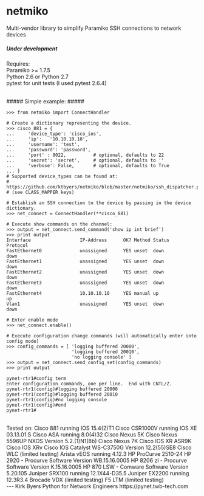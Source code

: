 netmiko
=======

Multi-vendor library to simplify Paramiko SSH connections to network devices

##### Under development #####

Requires:  
Paramiko >= 1.7.5  
Python 2.6 or Python 2.7  
pytest for unit tests (I used pytest 2.6.4)  

<br>      
##### Simple example: #####

```
>>> from netmiko import ConnectHandler

# Create a dictionary representing the device.
>>> cisco_881 = {
...     'device_type': 'cisco_ios',
...     'ip':   '10.10.10.10',
...     'username': 'test',
...     'password': 'password',
...     'port' : 8022,          # optional, defaults to 22
...     'secret': 'secret',     # optional, defaults to ''
...     'verbose': False,       # optional, defaults to True
... }
# Supported device_types can be found at:
# https://github.com/ktbyers/netmiko/blob/master/netmiko/ssh_dispatcher.py
# (see CLASS_MAPPER keys)

```

```
# Establish an SSH connection to the device by passing in the device dictionary.
>>> net_connect = ConnectHandler(**cisco_881)

```

```
# Execute show commands on the channel:
>>> output = net_connect.send_command('show ip int brief')
>>> print output
Interface                  IP-Address      OK? Method Status                Protocol
FastEthernet0              unassigned      YES unset  down                  down    
FastEthernet1              unassigned      YES unset  down                  down    
FastEthernet2              unassigned      YES unset  down                  down    
FastEthernet3              unassigned      YES unset  down                  down    
FastEthernet4              10.10.10.10     YES manual up                    up      
Vlan1                      unassigned      YES unset  down                  down    
```

```
# Enter enable mode
>>> net_connect.enable()
```

```
# Execute configuration change commands (will automatically enter into config mode)
>>> config_commands = [ 'logging buffered 20000', 
                        'logging buffered 20010', 
                        'no logging console' ]
>>> output = net_connect.send_config_set(config_commands)
>>> print output

pynet-rtr1#config term
Enter configuration commands, one per line.  End with CNTL/Z.
pynet-rtr1(config)#logging buffered 20000
pynet-rtr1(config)#logging buffered 20010
pynet-rtr1(config)#no logging console
pynet-rtr1(config)#end
pynet-rtr1#

```

<br>  
Tested on:  
Cisco 881 running IOS 15.4(2)T1  
Cisco CSR1000V running IOS XE 03.13.01.S  
Cisco ASA running 8.0(4)32  
Cisco Nexus 5K  
Cisco Nexus 5596UP NXOS Version 5.2.(1)N1(8b)  
Cisco Nexus 7K  
Cisco IOS XR ASR9K  
Cisco IOS XRv  
Cisco IOS Catalyst WS-C3750G Version 12.2(55)SE8  
Cisco WLC (limited testing)  
Arista vEOS running 4.12.3  
HP ProCurve 2510-24  
HP 2920 - Procurve Software Version WB.15.16.0005  
HP 8206 zl - Procurve Software Version K.15.16.0005  
HP 870 LSW - Comware Software Version 5.20.105  
Juniper SRX100 running 12.1X44-D35.5  
Juniper EX2200 running 12.3R3.4  
Brocade VDX (limited testing)  
F5 LTM (limited testing)  
 
   
  
<br>      
---    
Kirk Byers  
Python for Network Engineers  
https://pynet.twb-tech.com


